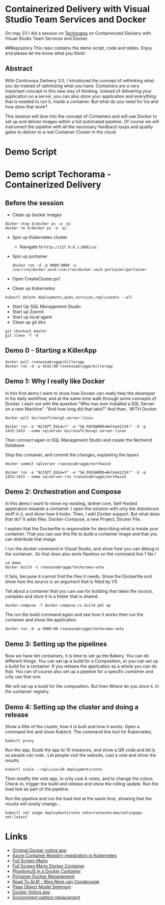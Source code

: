 # Containerized Delivery with Visual Studio Team Services and Docker
On may 23 I did a session on [Techorama](http://techorama.be) on Containerized Delivery with Visual Studio Team Services and Docker.

##Repository
This repo contains the demo script, code and slides. Enjoy and please let me know what you think!

## Abstract
With Continuous Delivery 3.0, I introduced the concept of rethinking what you do instead of optimizing what you have. Containers are a very important concept in this new way of thinking. Instead of delivering your application on a server, you can also store your application and everything that is needed to run it, inside a container. But what do you need for his and how does that work?

This session will dive into the concept of Containers and will use Docker to set up and deliver images within a full automated pipeline. Of course we will instrument the pipeline with all the necessary feedback loops and quality gates to deliver to a real Container Cluster in the cloud.

# Demo Script
# Demo script Techorama - Containerized Delivery #

## Before the session ##
* Clean up docker images

```
docker stop $(docker ps -a -q)
docker rm $(docker ps -a -q)
```
* Spin up Kubernetes cluster
    * Navigate to `http://127.0.0.1:8001/ui`
* Spin up portainer

    `docker run -d -p 9000:9000 -v /var/run/docker.sock:/var/run/docker.sock portainer/portainer`

* Open CreateCluster.ps1
* Clean up Kubernetes 

`kubectl delete deployments,pods,services,replicasets --all`

* Start Up SQL Management Studio
* Start up Zoomit
* Start up local agent
* Clean up git dirs

``` 
git checkout master
git clean -f -d
```

## Demo 0 - Starting a KillerApp ##
```
docker pull rvanosnabrugge/killerapp
docker run -d -p 4242:80 rvanosnabrugge/killerapp
```

## Demo 1: Why I really like Docker ##
In this first demo I want to show how Docker can really help the developer in his daily workflow, and at the same time walk through some concepts of Docker.  I start out with the question "Who has ever installed a SQL Server on a new Machine". "And how long did that take?" And then.. WITH Docker.

`docker pull microsoft/mssql-server-linux`

`docker run -e "ACCEPT_EULA=Y" -e "SA_PASSWORD=Welkom1234!" -d -p 1433:1433 --name sqlserver microsoft/mssql-server-linux`

Then connect again in SQL Management Studio and create the Nortwind Database

Stop the container, and commit the changes, explaining the layers

`docker commit sqlserver rvanosnabrugge/northwind`

`docker run -e "ACCEPT_EULA=Y" -e "SA_PASSWORD=Welkom1234!" -d -p 1433:1433 --name sqlserver-rvo rvanosnabrugge/northwind` 

## Demo 2: Orchestration and Compose ##
In this demo I want to move my existing, dotnet core, Self Hosted application towards a container. I open the solution with only the dotnetcore stuff in it, and show how it looks. Then, I add Docker support. But what does that do? It adds files. Docker-Compose, a new Project, Docker File.

I explain that the Dockerfile is responsible for describing what is inside your container. That you can use this file to build a container image and that you can distribute that image.

I run the docker command in Visual Studio, and show how you can debug in the container.. So that does also work flawless on the command line ? No !

```
cd demo
docker build -t rvanosnabrugge/techorama-vote . 
```

It fails, because it cannot find the files it needs. Show the Dockerfile and show how the source is an argument that is filled by VS

Tell about a container that you can use for building that takes the source, compiles and store it in a folder that is shared.

```
docker-compose -f docker-compose.ci.build.yml up
```

The run the build command again and see how it works
then run the container and show the application 

```
docker run -d -p 5000:80 rvanosnabrugge/techorama-vote
```

## Demo 3: Setting up the pipelines ##
Now we have teh containers, it is time to set up the Bakery. You can do different things. You can set up a build for a Composition, or you can set up a build for a container. If you release the application as a whole you can do that. You can of course also set up a pipeline for a specific container and only use that one.

We will set up a build for the composition. But then Where do you store it. In the container registry. 

## Demo 4: Setting up the cluster and doing a release ##
Show a little of the cluster, how it is built and how it works. Open a command line and show Kubectl. The command line tool for Kubernetes. 

`kubectl proxy`

Run the app, Scale the app to 10 instances, and show a QR code and bit.ly so people can vote.. Let people visit the website, cast a vote and show the results.

`kubectl scale --replicas=10 deployments/vote`

Then modify the vote app, to only cast A votes, and to change the colors. Check-in, trigger the build and release and show the rolling update. Run the load test as part of the pipeline.

Run the pipeline and run the load test at the same time, showing that the results will slowly change...

```
kubectl set image deployments/vote vote=rvotechorama/votingapp-net:latest`
```

# Links #
* [Original Docker voting app](https://github.com/dockersamples/example-voting-app)
* [Azure Container Registry registration in Kubernetes](https://kubernetes.io/docs/concepts/containers/images/#using-azure-container-registry-acr)
* [Full Screen Mario](https://kotori.me/mario/)
* [Full Screen Mario Docker Container](https://dockerdemos.github.io/fullscreenmario/)
* [PhantomJS in a Docker Container](https://hub.docker.com/r/wernight/phantomjs/)
* [Portainer Docker Management](http://portainer.io/) 
* [Road To ALM - Blog Rene van Osnabrugge](https://roadtoalm.com)
* [Page Object Model Selenium](https://automatetheplanet.com/page-object-pattern/)
* [Docker Voting app](https://github.com/dockersamples/example-voting-app)
* [Environment pattern replacement](https://docs.docker.com/engine/reference/builder/#environment-replacement)